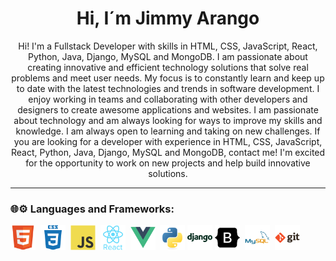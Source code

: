<div>
   <h1 align="center">Hi, I´m Jimmy Arango</h1>
   <p align="center">
        Hi! I'm a Fullstack Developer with skills in HTML, CSS, JavaScript,
        React, Python, Java, Django, MySQL and MongoDB. I am passionate about
        creating innovative and efficient technology solutions that solve real
        problems and meet user needs. My focus is to constantly learn and keep
        up to date with the latest technologies and trends in software
        development. I enjoy working in teams and collaborating with other
        developers and designers to create awesome applications and websites. I
        am passionate about technology and am always looking for ways to improve
        my skills and knowledge. I am always open to learning and taking on new
        challenges. If you are looking for a developer with experience in HTML,
        CSS, JavaScript, React, Python, Java, Django, MySQL and MongoDB, contact
        me! I'm excited for the opportunity to work on new projects and help
        build innovative solutions.
      </p>
   </div>
   <hr/>
   <div align="left">
    <h3>🌐⚙️ Languages and Frameworks:</h3>
    <div>
        <img src="https://github.com/devicons/devicon/blob/master/icons/html5/html5-original.svg" title="HTML5" alt="HTML" width="40" height="40"/>&nbsp;
        <img src="https://github.com/devicons/devicon/blob/master/icons/css3/css3-plain-wordmark.svg"  title="CSS3" alt="CSS" width="40" height="40"/>&nbsp;
        <img src="https://github.com/devicons/devicon/blob/master/icons/javascript/javascript-original.svg" title="JavaScript" alt="JavaScript" width="40" height="40"/>&nbsp;
        <img src="https://github.com/devicons/devicon/blob/master/icons/react/react-original-wordmark.svg" title="React" alt="React" width="40" height="40"/>&nbsp;
       <img src="https://github.com/devicons/devicon/blob/master/icons/vuejs/vuejs-original.svg" title="Vuejs" alt="Vuejs" width="40" height="40"/>&nbsp;
       <img src="https://github.com/devicons/devicon/blob/master/icons/python/python-original.svg" title="Python" alt="Python" width="40" height="40"/>
       <img src="https://github.com/devicons/devicon/blob/master/icons/django/django-plain-wordmark.svg" title="Django" alt="Django" width="40" height="40"/>
        <img src="https://github.com/devicons/devicon/blob/master/icons/bootstrap/bootstrap-plain.svg" title="Bootstrap" alt="Bootstrap" width="40" height="40"/>&nbsp;
        <img src="https://github.com/devicons/devicon/blob/master/icons/mysql/mysql-original-wordmark.svg" title="MySQL"  alt="MySQL" width="40" height="40"/>&nbsp;
        <img src="https://github.com/devicons/devicon/blob/master/icons/git/git-original-wordmark.svg" title="Git" **alt="Git" width="40" height="40"/>
        
</div>

   
